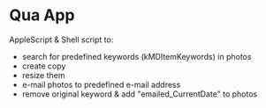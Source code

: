 Qua App
============

AppleScript & Shell script to:

- search for predefined keywords (kMDItemKeywords) in photos
- create copy
- resize them
- e-mail photos to predefined e-mail address
- remove original keyword & add "emailed_CurrentDate" to photos
